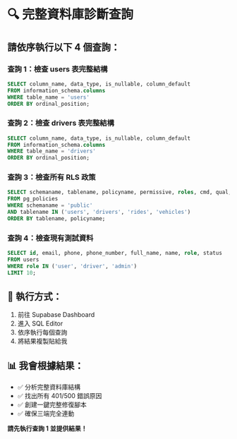 # 🔍 完整資料庫診斷查詢

## 請依序執行以下 4 個查詢：

### 查詢 1：檢查 users 表完整結構
```sql
SELECT column_name, data_type, is_nullable, column_default 
FROM information_schema.columns 
WHERE table_name = 'users' 
ORDER BY ordinal_position;
```

### 查詢 2：檢查 drivers 表完整結構
```sql
SELECT column_name, data_type, is_nullable, column_default 
FROM information_schema.columns 
WHERE table_name = 'drivers' 
ORDER BY ordinal_position;
```

### 查詢 3：檢查所有 RLS 政策
```sql
SELECT schemaname, tablename, policyname, permissive, roles, cmd, qual, with_check
FROM pg_policies 
WHERE schemaname = 'public' 
AND tablename IN ('users', 'drivers', 'rides', 'vehicles')
ORDER BY tablename, policyname;
```

### 查詢 4：檢查現有測試資料
```sql
SELECT id, email, phone, phone_number, full_name, name, role, status 
FROM users 
WHERE role IN ('user', 'driver', 'admin')
LIMIT 10;
```

## 🎯 執行方式：
1. 前往 Supabase Dashboard
2. 進入 SQL Editor
3. 依序執行每個查詢
4. 將結果複製貼給我

## 📊 我會根據結果：
- ✅ 分析完整資料庫結構
- ✅ 找出所有 401/500 錯誤原因
- ✅ 創建一鍵完整修復腳本
- ✅ 確保三端完全連動

**請先執行查詢 1 並提供結果！**